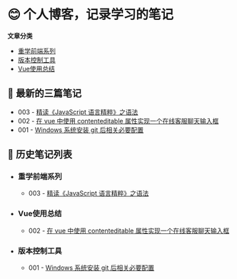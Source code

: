 # 😊 个人博客，记录学习的笔记

**文章分类**

- [重学前端系列](#重学前端系列)
- [版本控制工具](#版本控制工具)
- [Vue使用总结](#Vue使用总结)

## 📌 最新的三篇笔记

- 003 - [精读《JavaScript 语言精粹》之语法](https://github.com/moeacg/Learning-notes/issues/3)
- 002 - [在 vue 中使用 contenteditable 属性实现一个在线客服聊天输入框](https://github.com/moeacg/Learning-notes/issues/2)
- 001 - [Windows 系统安装 git 后相关必要配置](https://github.com/moeacg/Learning-notes/issues/1)

## 📌 历史笔记列表

- ### 重学前端系列

  - 003 - [精读《JavaScript 语言精粹》之语法](https://github.com/moeacg/Learning-notes/issues/3)

- ### Vue使用总结

  - 002 - [在 vue 中使用 contenteditable 属性实现一个在线客服聊天输入框](https://github.com/moeacg/Learning-notes/issues/2)

- ### 版本控制工具

  - 001 - [Windows 系统安装 git 后相关必要配置](https://github.com/moeacg/Learning-notes/issues/1)
